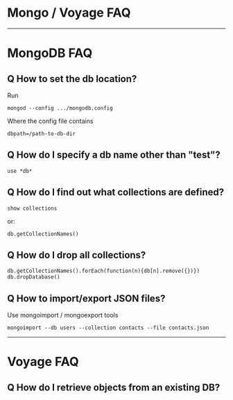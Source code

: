 # Mongo / Voyage FAQ

---

# MongoDB FAQ

## Q How to set the db location?
Run
```
mongod --config .../mongodb.config
```
Where the config file contains
```
dbpath=/path-to-db-dir
```

## Q How do I specify a db name other than "test"?
```
use *db*
```

## Q How do I find out what collections are defined?
```
show collections
```
or:
```
db.getCollectionNames()
```

## Q How do I drop all collections?
```
db.getCollectionNames().forEach(function(n){db[n].remove({})})
db.dropDatabase()
```

## Q How to import/export JSON files?
Use mongoimport / mongoexport tools
```
mongoimport --db users --collection contacts --file contacts.json
```

---
# Voyage FAQ

## Q How do I retrieve objects from an existing DB?


